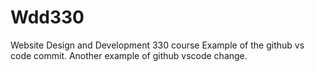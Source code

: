 # Wdd330
Website Design and Development 330 course
Example of the github vs code commit.
Another example of github vscode change.